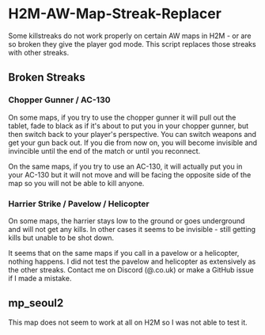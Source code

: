 # H2M-AW-Map-Streak-Replacer
Some killstreaks do not work properly on certain AW maps in H2M - or are so broken they give the player god mode. This script replaces those streaks with other streaks.

## Broken Streaks
### Chopper Gunner / AC-130
On some maps, if you try to use the chopper gunner it will pull out the tablet, fade to black as if it's about to put you in your chopper gunner, but then switch back to your player's perspective. You can switch weapons and get your gun back out. If you die from now on, you will become invisible and invincible until the end of the match or until you reconnect.

On the same maps, if you try to use an AC-130, it will actually put you in your AC-130 but it will not move and will be facing the opposite side of the map so you will not be able to kill anyone.

### Harrier Strike / Pavelow / Helicopter
On some maps, the harrier stays low to the ground or goes underground and will not get any kills. In other cases it seems to be invisible - still getting kills but unable to be shot down.

It seems that on the same maps if you call in a pavelow or a helicopter, nothing happens. I did not test the pavelow and helicopter as extensively as the other streaks. Contact me on Discord (@.co.uk) or make a GitHub issue if I made a mistake.

## mp_seoul2
This map does not seem to work at all on H2M so I was not able to test it.
